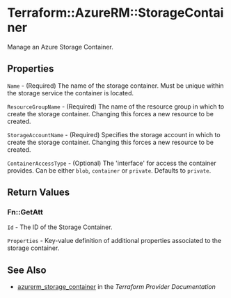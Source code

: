 # Terraform::AzureRM::StorageContainer

Manage an Azure Storage Container.

## Properties

`Name` - (Required) The name of the storage container. Must be unique within the storage service the container is located.

`ResourceGroupName` - (Required) The name of the resource group in which to create the storage container. Changing this forces a new resource to be created.

`StorageAccountName` - (Required) Specifies the storage account in which to create the storage container. Changing this forces a new resource to be created.

`ContainerAccessType` - (Optional) The 'interface' for access the container provides. Can be either `blob`, `container` or `private`. Defaults to `private`.


## Return Values

### Fn::GetAtt

`Id` - The ID of the Storage Container.

`Properties` - Key-value definition of additional properties associated to the storage container.

## See Also

* [azurerm_storage_container](https://www.terraform.io/docs/providers/azurerm/r/storage_container.html) in the _Terraform Provider Documentation_